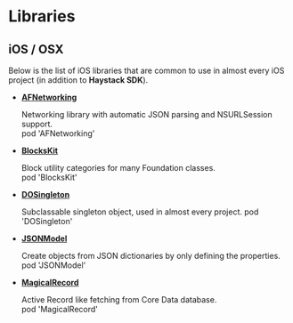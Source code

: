 Libraries
=======

iOS / OSX
--------
Below is the list of iOS libraries that are common to use in almost every iOS project (in addition to **Haystack SDK**).

- [**AFNetworking**](https://github.com/AFNetworking/AFNetworking)

   Networking library with automatic JSON parsing and NSURLSession support.  
   pod 'AFNetworking'  
   
- [**BlocksKit**](https://github.com/pandamonia/BlocksKit)

   Block utility categories for many Foundation classes.  
   pod 'BlocksKit'
   
- [**DOSingleton**](https://github.com/stel/DOSingleton)

   Subclassable singleton object, used in almost every project.
   pod 'DOSingleton'

- [**JSONModel**](https://github.com/icanzilb/JSONModel)

   Create objects from JSON dictionaries by only defining the properties.  
   pod 'JSONModel'
   
- [**MagicalRecord**](https://github.com/magicalpanda/MagicalRecord)

   Active Record like fetching from Core Data database.  
   pod 'MagicalRecord'
